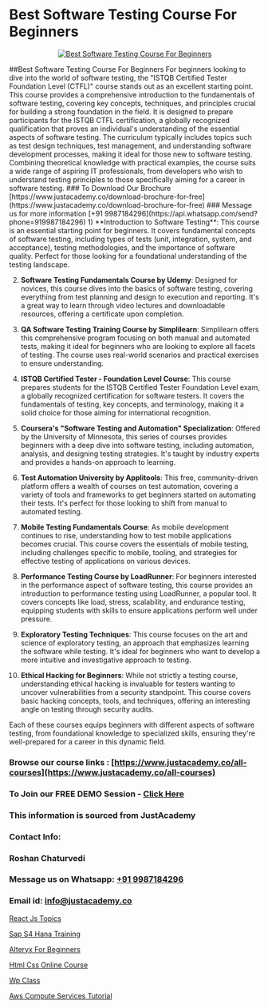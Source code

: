 # Best Software Testing Course For Beginners

<p align="center">
  <a href="https://justacademy.co/program-detail/software-testing">
    <img src="https://justacademy.co/storage2/program_images/1704700438.webp" alt="Best Software Testing Course For Beginners">
  </a>
</p>
##Best Software Testing Course For Beginners
For beginners looking to dive into the world of software testing, the "ISTQB Certified Tester Foundation Level (CTFL)" course stands out as an excellent starting point. This course provides a comprehensive introduction to the fundamentals of software testing, covering key concepts, techniques, and principles crucial for building a strong foundation in the field. It is designed to prepare participants for the ISTQB CTFL certification, a globally recognized qualification that proves an individual's understanding of the essential aspects of software testing. The curriculum typically includes topics such as test design techniques, test management, and understanding software development processes, making it ideal for those new to software testing. Combining theoretical knowledge with practical examples, the course suits a wide range of aspiring IT professionals, from developers who wish to understand testing principles to those specifically aiming for a career in software testing.
### To Download Our Brochure [https://www.justacademy.co/download-brochure-for-free](https://www.justacademy.co/download-brochure-for-free)
### Message us for more information [+91 9987184296](https://api.whatsapp.com/send?phone=919987184296)
1) **Introduction to Software Testing**: This course is an essential starting point for beginners. It covers fundamental concepts of software testing, including types of tests (unit, integration, system, and acceptance), testing methodologies, and the importance of software quality. Perfect for those looking for a foundational understanding of the testing landscape.

2) **Software Testing Fundamentals Course by Udemy**: Designed for novices, this course dives into the basics of software testing, covering everything from test planning and design to execution and reporting. It's a great way to learn through video lectures and downloadable resources, offering a certificate upon completion.

3) **QA Software Testing Training Course by Simplilearn**: Simplilearn offers this comprehensive program focusing on both manual and automated tests, making it ideal for beginners who are looking to explore all facets of testing. The course uses real-world scenarios and practical exercises to ensure understanding.

4) **ISTQB Certified Tester - Foundation Level Course**: This course prepares students for the ISTQB Certified Tester Foundation Level exam, a globally recognized certification for software testers. It covers the fundamentals of testing, key concepts, and terminology, making it a solid choice for those aiming for international recognition.

5) **Coursera's "Software Testing and Automation" Specialization**: Offered by the University of Minnesota, this series of courses provides beginners with a deep dive into software testing, including automation, analysis, and designing testing strategies. It's taught by industry experts and provides a hands-on approach to learning.

6) **Test Automation University by Applitools**: This free, community-driven platform offers a wealth of courses on test automation, covering a variety of tools and frameworks to get beginners started on automating their tests. It's perfect for those looking to shift from manual to automated testing.

7) **Mobile Testing Fundamentals Course**: As mobile development continues to rise, understanding how to test mobile applications becomes crucial. This course covers the essentials of mobile testing, including challenges specific to mobile, tooling, and strategies for effective testing of applications on various devices.

8) **Performance Testing Course by LoadRunner**: For beginners interested in the performance aspect of software testing, this course provides an introduction to performance testing using LoadRunner, a popular tool. It covers concepts like load, stress, scalability, and endurance testing, equipping students with skills to ensure applications perform well under pressure.

9) **Exploratory Testing Techniques**: This course focuses on the art and science of exploratory testing, an approach that emphasizes learning the software while testing. It's ideal for beginners who want to develop a more intuitive and investigative approach to testing.

10) **Ethical Hacking for Beginners**: While not strictly a testing course, understanding ethical hacking is invaluable for testers wanting to uncover vulnerabilities from a security standpoint. This course covers basic hacking concepts, tools, and techniques, offering an interesting angle on testing through security audits.

Each of these courses equips beginners with different aspects of software testing, from foundational knowledge to specialized skills, ensuring they're well-prepared for a career in this dynamic field.

### Browse our course links : [https://www.justacademy.co/all-courses](https://www.justacademy.co/all-courses) 
### To Join our FREE DEMO Session - [Click Here](https://www.justacademy.co/register-for-course-demo)


### This information is sourced from JustAcademy
### Contact Info:
### Roshan Chaturvedi
### Message us on Whatsapp: [+91 9987184296](https://api.whatsapp.com/send?phone=919987184296)
### Email id: [info@justacademy.co](mailto:info@justacademy.co)
                
[React Js Topics](https://www.linkedin.com/pulse/react-js-topics-justacademy-brisbane-fsjke?trackingId=5mcaRugbEbiwn%2BKR74MFVQ%3D%3D&lipi=urn%3Ali%3Apage%3Ad_flagship3_company_admin%3B5cPDORNwQlqWF%2BECY5%2Fsgw%3D%3D)

[Sap S4 Hana Training](https://www.linkedin.com/pulse/sap-s4-hana-training-justacademy-kolkata-ae5fc/)

[Alteryx For Beginners](https://medium.com/@surajvaishnav5015/alteryx-for-beginners-1f7a973833eb)

[Html Css Online Course](https://medium.com/@kamblerajas684/html-css-online-course-cfc53dc17150)

[Wp Class](https://justacademyin.github.io/justacademy/wp-class)

[Aws Compute Services Tutorial](https://justacademyin.github.io/justacademy/aws-compute-services-tutorial)

